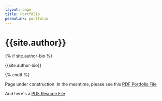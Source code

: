 ```yaml
---
layout: page
title: Portfolio
permalink: portfolio
---
```


<div class="container w-full md:max-w-4xl mx-auto">
  <div class="flex flex-wrap text-sm">
    <div class="w-full">
      <div class="bg-white border shadow-md p-3 md:py-5 md:px-10 h-full ">
      <!-- <img class="object-cover mx-auto h-36 w-36 rounded-full" src="{{site.baseurl}}/assets/img/{{site.author-image}}" alt="author profile image"> -->
      <h1 class="uppercase text-center font-semibold text-gray-500 text-lg">{{site.author}}</h1>
        {% if site.author-bio %}
        <p class="text-gray-500 mb-4 text-center">{{site.author-bio}}</p>
        {% endif %}
        <p class="mb-2">Page under construction. In the meantime, please see this <a class="text-amber-500 hover:text-amber-600 underline decoration-amber-200 underline-offset-2" href="{{site.baseurl}}/assets/files/peavy-portfolio-xsmall-edited.pdf" target="_blank">PDF Portfolio File<i class="fa-solid fa-up-right-from-square fa-sm text-gray-400 ms-1"></i></a></p>
        <p class="mb-2">And here's a <a class="text-amber-500 hover:text-amber-600 underline decoration-amber-200 underline-offset-2" href="{{site.baseurl}}/assets/files/Barry-Peavy-resume-24.pdf" target="_blank">PDF Resume File<i class="fa-solid fa-up-right-from-square fa-sm text-gray-400 ms-1"></i></a></p>
      </div> <!-- bg-white -->
    </div> <!-- w-full -->
  </div> <!-- flex -->
</div> <!-- container -->